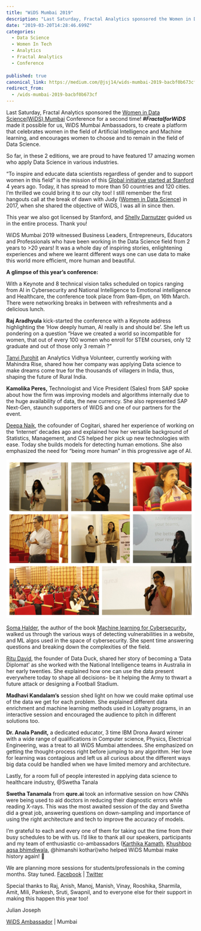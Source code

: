 ```yaml
---
title: "WiDS Mumbai 2019"
description: "Last Saturday, Fractal Analytics sponsored the Women in Data Science(WiDS) Mumbai Conference for a second time! #FractalforWiDS made it possible for us, WiDS Mumbai Ambassadors, to create a platform…"
date: "2019-03-20T14:28:46.699Z"
categories: 
  - Data Science
  - Women In Tech
  - Analytics
  - Fractal Analytics
  - Conference

published: true
canonical_link: https://medium.com/@jsj14/wids-mumbai-2019-bacbf0b673cf
redirect_from:
  - /wids-mumbai-2019-bacbf0b673cf
---
```


Last Saturday, Fractal Analytics sponsored the [Women in Data Science(WiDS) Mumbai](https://sites.google.com/view/wids-mumbai) Conference for a second time! **_#FractalforWiDS_** made it possible for us, WiDS Mumbai Ambassadors, to create a platform that celebrates women in the field of Artificial Intelligence and Machine learning, and encourages women to choose and to remain in the field of Data Science.

So far, in these 2 editions, we are proud to have featured 17 amazing women who apply Data Science in various industries.

“To inspire and educate data scientists regardless of gender and to support women in this field” is the mission of this [Global initiative started at Stanford](https://www.widsconference.org/) 4 years ago. Today, it has spread to more than 50 countries and 120 cities. I’m thrilled we could bring it to our city too! I still remember the first hangouts call at the break of dawn with Judy ([Women in Data Science](https://medium.com/@judy.logan)) in 2017, when she shared the objective of WiDS, I was all in since then.

This year we also got licensed by Stanford, and [Shelly Darnutzer](https://medium.com/@shellydarnutzer) guided us in the entire process. Thank you!

WiDS Mumbai 2019 witnessed Business Leaders, Entrepreneurs, Educators and Professionals who have been working in the Data Science field from 2 years to >20 years! It was a whole day of inspiring stories, enlightening experiences and where we learnt different ways one can use data to make this world more efficient, more human and beautiful.

**A glimpse of this year’s conference:**

With a Keynote and 8 technical vision talks scheduled on topics ranging from AI in Cybersecurity and National Intelligence to Emotional intelligence and Healthcare, the conference took place from 9am-6pm, on 16th March. There were networking breaks in between with refreshments and a delicious lunch.

**Raj Aradhyula** kick-started the conference with a Keynote address highlighting the ‘How deeply human, AI really is and should be’. She left us pondering on a question “Have we created a world so incompatible for women, that out of every 100 women who enroll for STEM courses, only 12 graduate and out of those only 3 remain ?”

[Tanvi Purohit](https://medium.com/@tanvipurohit) an Analytics Vidhya Volunteer, currently working with Mahindra Rise, shared how her company was applying Data science to make dreams come true for the thousands of villagers in India, thus, shaping the future of Rural India.

**Kamolika Peres,** Technologist and Vice President (Sales) from SAP spoke about how the firm was improving models and algorithms internally due to the huge availability of data, the new currency. She also represented SAP Next-Gen, staunch supporters of WiDS and one of our partners for the event.

[Deepa Naik](https://medium.com/@dynaik), the cofounder of Cogitari, shared her experience of working on the ‘Internet’ decades ago and explained how her versatile background of Statistics, Management, and CS helped her pick up new technologies with ease. Today she builds models for detecting human emotions. She also emphasized the need for “being more human” in this progressive age of AI.

![](./asset-1.jpeg)

[Soma Halder](https://medium.com/@sohalder), the author of the book [Machine learning for Cybersecurity](https://www.amazon.in/Hands-Machine-Learning-Cybersecurity-intelligent-ebook/dp/B07FNVYSN3?tag=googinhydr18418-21&tag=googinkenshoo-21&ascsubtag=_k_EAIaIQobChMIseWV_ciN4QIVlBePCh0hHAX4EAQYAyABEgLZNfD_BwE_k_&gclid=EAIaIQobChMIseWV_ciN4QIVlBePCh0hHAX4EAQYAyABEgLZNfD_BwE)**,** walked us through the various ways of detecting vulnerabilities in a website, and ML algos used in the space of cybersecurity. She spent time answering questions and breaking down the complexities of the field.

[Ritu David](https://medium.com/@RDConsultingIN), the founder of Data Duck, shared her story of becoming a ‘Data Diplomat’ as she worked with the National Intelligence teams in Australia in her early twenties. She explained how one can use the data present everywhere today to shape all decisions- be it helping the Army to thwart a future attack or designing a Football Stadium.

**Madhavi Kandalam’s** session shed light on how we could make optimal use of the data we get for each problem. She explained different data enrichment and machine learning methods used in Loyalty programs, in an interactive session and encouraged the audience to pitch in different solutions too.

**Dr. Anala Pandit,** a dedicated educator, 3 time IBM Drona Award winner with a wide range of qualifications in Computer science, Physics, Electrical Engineering, was a treat to all WiDS Mumbai attendees. She emphasized on getting the thought-process right before jumping to any algorithm. Her love for learning was contagious and left us all curious about the different ways big data could be handled when we have limited memory and architecture.

Lastly, for a room full of people interested in applying data science to healthcare industry, @Swetha Tanala

**Swetha Tanamala** from **qure.ai** took an informative session on how CNNs were being used to aid doctors in reducing their diagnostic errors while reading X-rays. This was the most awaited session of the day and Swetha did a great job, answering questions on down-sampling and importance of using the right architecture and tech to improve the accuracy of models.

I’m grateful to each and every one of them for taking out the time from their busy schedules to be with us. I’d like to thank all our speakers, participants and my team of enthusiastic co-ambassadors ([Karthika Kamath](https://medium.com/@kamathkarthika), [Khushboo](https://medium.com/@khushboo.peswani) [aqsa bhimdiwala](https://medium.com/@aqsa.2496), @himanshi kothari)who helped WiDS Mumbai make history again! 🙂

We are planning more sessions for students/professionals in the coming months. Stay tuned. [Facebook](https://www.facebook.com/widsMumbai/) | [Twitter](https://twitter.com/WiDS_Mumbai)

Special thanks to Raj, Anish, Manoj, Manish, Vinay, Rooshika, Sharmila, Amit, Mili, Pankesh, Sruti, Swapnil, and to everyone else for their support in making this happen this year too!

Julian Joseph

[WiDS Ambassador](https://www.widsconference.org/julian-joseph.html) | Mumbai
